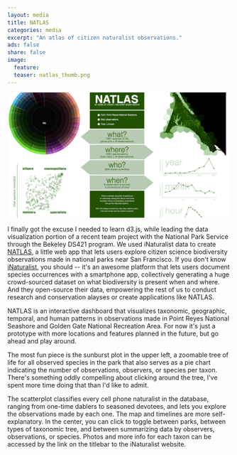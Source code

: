 ```yaml
---
layout: media
title: NATLAS
categories: media
excerpt: "An atlas of citizen naturalist observations."
ads: false
share: false
image:
  feature:
  teaser: natlas_thumb.png 
---
```


[![NATLAS](/images/natlas.png)](https://matthewkling.github.io/natlas/)

I finally got the excuse I needed to learn d3.js, while leading the data visualization portion of a recent team project with the National Park Service through the Bekeley DS421 program. We used iNaturalist data to create [NATLAS](https://matthewkling.github.io/natlas/), a little web app that lets users explore citizen science biodiversity observations made in national parks near San Francisco. If you don't know [iNaturalist](http://inaturalist.org), you should -- it's an awesome platform that lets users document species occurrences with a smartphone app, collectively generating a huge crowd-sourced dataset on what biodiversity is present when and where. And they open-source their data, empowering the rest of us to conduct research and conservation alayses or create applications like NATLAS.

NATLAS is an interactive dashboard that visualizes taxonomic, geographic, temporal, and human patterns in observations made in Point Reyes National Seashore and Golden Gate National Recreation Area. For now it's just a prototype with more locations and features planned in the future, but go ahead and play around.

The most fun piece is the sunburst plot in the upper left, a zoomable tree of life for all observed species in the park that also serves as a pie chart indicating the number of observations, observers, or species per taxon. There's something oddly compelling about clicking around the tree, I've spent more time doing that than I'd like to admit.

The scatterplot classifies every cell phone naturalist in the database, ranging from one-time dablers to seasoned devotees, and lets you explore the observations made by each one. The map and timelines are more self-explanatory. In the center, you can click to toggle between parks, between types of taxonomic tree, and between summarizing data by observers, observations, or species. Photos and more info for each taxon can be accessed by the link on the titlebar to the iNaturalist website.
